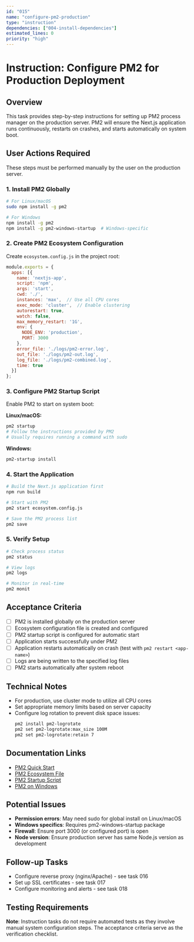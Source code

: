 ```yaml
---
id: "015"
name: "configure-pm2-production"
type: "instruction"
dependencies: ["004-install-dependencies"]
estimated_lines: 0
priority: "high"
---
```


# Instruction: Configure PM2 for Production Deployment

## Overview
This task provides step-by-step instructions for setting up PM2 process manager on the production server. PM2 will ensure the Next.js application runs continuously, restarts on crashes, and starts automatically on system boot.

## User Actions Required
These steps must be performed manually by the user on the production server.

### 1. Install PM2 Globally
```bash
# For Linux/macOS
sudo npm install -g pm2

# For Windows
npm install -g pm2
npm install -g pm2-windows-startup  # Windows-specific
```

### 2. Create PM2 Ecosystem Configuration
Create `ecosystem.config.js` in the project root:
```javascript
module.exports = {
  apps: [{
    name: 'nextjs-app',
    script: 'npm',
    args: 'start',
    cwd: './',
    instances: 'max',  // Use all CPU cores
    exec_mode: 'cluster',  // Enable clustering
    autorestart: true,
    watch: false,
    max_memory_restart: '1G',
    env: {
      NODE_ENV: 'production',
      PORT: 3000
    },
    error_file: './logs/pm2-error.log',
    out_file: './logs/pm2-out.log',
    log_file: './logs/pm2-combined.log',
    time: true
  }]
};
```

### 3. Configure PM2 Startup Script
Enable PM2 to start on system boot:

**Linux/macOS:**
```bash
pm2 startup
# Follow the instructions provided by PM2
# Usually requires running a command with sudo
```

**Windows:**
```powershell
pm2-startup install
```

### 4. Start the Application
```bash
# Build the Next.js application first
npm run build

# Start with PM2
pm2 start ecosystem.config.js

# Save the PM2 process list
pm2 save
```

### 5. Verify Setup
```bash
# Check process status
pm2 status

# View logs
pm2 logs

# Monitor in real-time
pm2 monit
```

## Acceptance Criteria
- [ ] PM2 is installed globally on the production server
- [ ] Ecosystem configuration file is created and configured
- [ ] PM2 startup script is configured for automatic start
- [ ] Application starts successfully under PM2
- [ ] Application restarts automatically on crash (test with `pm2 restart <app-name>`)
- [ ] Logs are being written to the specified log files
- [ ] PM2 starts automatically after system reboot

## Technical Notes
- For production, use cluster mode to utilize all CPU cores
- Set appropriate memory limits based on server capacity
- Configure log rotation to prevent disk space issues:
  ```bash
  pm2 install pm2-logrotate
  pm2 set pm2-logrotate:max_size 100M
  pm2 set pm2-logrotate:retain 7
  ```

## Documentation Links
- [PM2 Quick Start](https://pm2.keymetrics.io/docs/usage/quick-start/)
- [PM2 Ecosystem File](https://pm2.keymetrics.io/docs/usage/application-declaration/)
- [PM2 Startup Script](https://pm2.keymetrics.io/docs/usage/startup/)
- [PM2 on Windows](https://pm2.keymetrics.io/docs/usage/pm2-doc-single-page/#windows-considerations)

## Potential Issues
- **Permission errors**: May need sudo for global install on Linux/macOS
- **Windows specifics**: Requires pm2-windows-startup package
- **Firewall**: Ensure port 3000 (or configured port) is open
- **Node version**: Ensure production server has same Node.js version as development

## Follow-up Tasks
- Configure reverse proxy (nginx/Apache) - see task 016
- Set up SSL certificates - see task 017
- Configure monitoring and alerts - see task 018

## Testing Requirements
**Note**: Instruction tasks do not require automated tests as they involve manual system configuration steps. The acceptance criteria serve as the verification checklist.